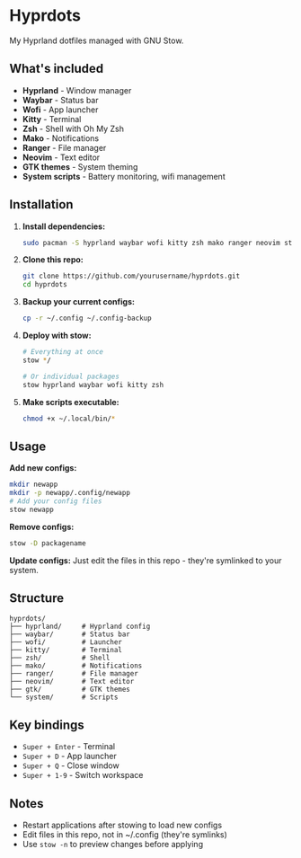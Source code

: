# Hyprdots

My Hyprland dotfiles managed with GNU Stow.

## What's included

- **Hyprland** - Window manager
- **Waybar** - Status bar  
- **Wofi** - App launcher
- **Kitty** - Terminal
- **Zsh** - Shell with Oh My Zsh
- **Mako** - Notifications
- **Ranger** - File manager
- **Neovim** - Text editor
- **GTK themes** - System theming
- **System scripts** - Battery monitoring, wifi management

## Installation

1. **Install dependencies:**
   ```bash
   sudo pacman -S hyprland waybar wofi kitty zsh mako ranger neovim stow
   ```

2. **Clone this repo:**
   ```bash
   git clone https://github.com/yourusername/hyprdots.git
   cd hyprdots
   ```

3. **Backup your current configs:**
   ```bash
   cp -r ~/.config ~/.config-backup
   ```

4. **Deploy with stow:**
   ```bash
   # Everything at once
   stow */
   
   # Or individual packages
   stow hyprland waybar wofi kitty zsh
   ```

5. **Make scripts executable:**
   ```bash
   chmod +x ~/.local/bin/*
   ```

## Usage

**Add new configs:**
```bash
mkdir newapp
mkdir -p newapp/.config/newapp
# Add your config files
stow newapp
```

**Remove configs:**
```bash
stow -D packagename
```

**Update configs:**
Just edit the files in this repo - they're symlinked to your system.

## Structure

```
hyprdots/
├── hyprland/     # Hyprland config
├── waybar/       # Status bar
├── wofi/         # Launcher
├── kitty/        # Terminal
├── zsh/          # Shell
├── mako/         # Notifications  
├── ranger/       # File manager
├── neovim/       # Text editor
├── gtk/          # GTK themes
└── system/       # Scripts
```

## Key bindings

- `Super + Enter` - Terminal
- `Super + D` - App launcher
- `Super + Q` - Close window
- `Super + 1-9` - Switch workspace

## Notes

- Restart applications after stowing to load new configs
- Edit files in this repo, not in ~/.config (they're symlinks)
- Use `stow -n` to preview changes before applying
